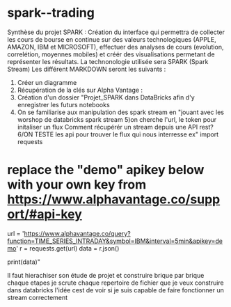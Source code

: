 # spark--trading

Synthèse du projet SPARK :
Création du interface qui permettra de collecter les cours de bourse en continue sur des valeurs technologiques (APPLE, AMAZON, IBM et MICROSOFT), effectuer des analyses de cours (evolution, correlétion, moyennes mobiles) et créér des visualisations
permetant de représenter les résultats.
La technonologie utilisée sera SPARK (Spark Stream)
Les différent MARKDOWN seront les suivants :
1) Créer un diagramme
2) Récupération de la clés sur Alpha Vantage :
3) Création d'un dossier "Projet_SPARK dans DataBricks afin d'y enregistrer les futurs notebooks
4) On se familiarise aux manipulation des spark stream en "jouant avec les worshop de databricks spark stream
5)on cherche l'url, le token pour initaliser un flux 
Comment récupérér un stream depuis une API rest?
6/ON TESTE les api pour trouver le flux qui nous interresse
ex"
import requests

# replace the "demo" apikey below with your own key from https://www.alphavantage.co/support/#api-key
url = 'https://www.alphavantage.co/query?function=TIME_SERIES_INTRADAY&symbol=IBM&interval=5min&apikey=demo'
r = requests.get(url)
data = r.json()

print(data)"

Il faut hierachiser son étude de projet et construire brique par brique chaque etapes
je scrute chaque repertoire de fichier que je veux construire dans databricks
l'idée cest de voir si je suis capable de faire fonctionner un stream correctement

